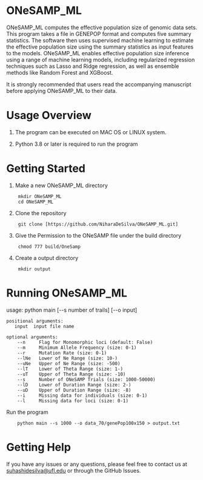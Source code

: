 
# ONeSAMP_ML


ONeSAMP_ML computes the effective population size of genomic data sets.
This program takes a file in GENEPOP format and computes five summary statistics. 
The software then uses supervised machine learning to estimate the effective population size using the summary statistics as input features to the models.
ONeSAMP_ML enables effective population size inference using a range of machine learning models, including regularized regression techniques such as Lasso and Ridge regression, as well as ensemble methods like Random Forest and XGBoost.

It is strongly recommended that users read the accompanying manuscript before applying ONeSAMP_ML to their data. 



# Usage Overview
1. The program can be executed on MAC OS or LINUX system.

2. Python 3.8 or later is required to run the program

# Getting Started
1. Make a new ONeSAMP_ML directory

        mkdir ONeSAMP_ML
        cd ONeSAMP_ML
2. Clone the repository

        git clone [https://github.com/NiharaDeSilva/ONeSAMP_ML.git]
3. Give the Permission to the ONeSAMP file under the build directory

        chmod 777 build/OneSamp
4. Create a output directory
   
        mkdir output

# Running ONeSAMP_ML

usage: python main [--s number of trails] [--o input]
```
positional arguments:
   input  input file name

optional arguments:
    --n     Flag for Monomorphic loci (default: False)
    --m     Minimum Allele Frequency (size: 0-1)
    --r     Mutation Rate (size: 0-1)
    --lNe   Lower of Ne Range (size: 10-)
    --uNe   Upper of Ne Range (size: -500)
    --lT    Lower of Theta Range (size: 1-)
    --uT    Upper of Theta Range (size: -10)
    --s     Number of ONeSAMP Trials (size: 1000-50000)
    --lD    Lower of Duration Range (size: 2-)
    --uD    Upper of Duration Range (size: -8)
    --i     Missing data for individuals (size: 0-1)
    --l     Missing data for loci (size: 0-1)
```

Run the program

        python main --s 1000 --o data_70/genePop100x150 > output.txt

# Getting Help

If you have any issues or any questions, please feel free to contact us at suhashidesilva@ufl.edu or through the GitHub Issues.






 
